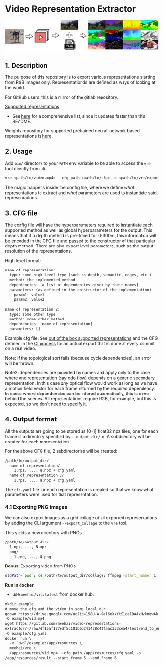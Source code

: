 # Video Representation Extractor

![logo](logo.png)

## 1. Description

The purpose of this repository is to export various representations starting from RGB images only. Representationds are
defined as ways of looking at the world.

For GitHub users: this is a mirror of the
[gitlab repository](https://gitlab.com/meehai/video-representations-extractor).

<u>Supported representations</u>

-   See [here](vre/representations/get_representation.py) for a comprehensive list, since it updates faster
than this README.

Weights repository for supported pretrained neural-network based representations is
[here](https://drive.google.com/drive/folders/1bWKEAiTXDpgaY2YOAFBvMqqyOGSafoIm?usp=sharing).

## 2. Usage

Add `bin/` directory to your `PATH` env variable to be able to access the `vre` tool directly from cli.

```bash
vre <path/to/video.mp4> --cfg_path <path/to/cfg> -o <path/to/vre/export/dir>
```

The magic happens inside the config file, where we define *what* representations to extract and *what* parameters are
used to instantiate said representations.

## 3. CFG file

The config file will have the hyperparameters required to instantiate each supported method as well as global
hyperparameters for the output. This means that if a depth method is pre-traied for 0-300m, this information will be
encoded in the CFG file and passed to the constructor of that particular depth method. There are also export level
parameters, such as the output resolution of the representations.

High level format:

```
name of representation:
  type: some high level type (such as depth, semantic, edges, etc.)
  method: the implemented method
  dependencies: [a list of dependencies given by their names] 
  parameters: (as defined in the constructor of the implementation)
    param1: value1
    param2: value2

name of representation 2:
  type: some other type
  method: some other method
  dependencies: [name of representation]
  parameters: []
```

Example cfg file: See [out of the box supported representations](cfgs/testCfg_ootb.yaml) and the CFG defined in
the [CI process](.gitlab-ci.yml) for an actual export that is done at every commit on a real video.

Note: If the topological sort fails (because cycle dependencies), an error will be thrown.

Note2: dependencies are provided by names and apply only to the case where one representation (say odo flow) depends
on a generic secondary representation. In this case *any* optical flow would work as long as we have a motion field
vector for each frame returned by the required dependency. In cases where dependencies can be infered automatically,
this is done behind the scenes. All representations require RGB, for example, but this is expected, so we don't need
to specify it.

## 4. Output format

All the outputs are going to be stored as [0-1] float32 npz files, one for each frame in a directory specified by
`--output_dir/-o`. A subdirectory will be created for each representation.

For the above CFG file, 2 subdirectories will be created:

```
/path/to/output_dir/
  name of representation/
    1.npz, ..., N.npz + cfg.yaml
  name of representation 2/
    1.npz, ..., N.npz + cfg.yaml
```

The `cfg.yaml` file for each representation is created so that we know what parameters were used for that
representation.

### 4.1 Exporting PNG images

We can also export images as a grid collage of all exported representations by adding the CLI argument
`--export_collage` to the `vre` tool.

This yields a new directory with PNGs:

```
/path/to/output_dir/
  1.npz, ..., N.npz
  png/
    1.png, ..., N.png
```

**Bonus**: Exporting video from PNGs

```bash
oldPath=`pwd`; cd /path/to/output_dir/collage; ffmpeg -start_number 1 -framerate 30 -i %d.png -c:v libx264 -pix_fmt yuv420p $oldPath/collage.mp4; cd -;
```

**Run in docker**
- use `meehai/vre:latest` from docker hub.

```
mkdir example
# move the cfg and the video in some local dir
gdown https://drive.google.com/uc?id=158U-W-Gal6eXxYtS1ca1DAAxHvknqwAk -O example/vid.mp4
wget https://gitlab.com/meehai/video-representations-extractor/-/raw/df15af177edf5c101bbb241428c43faac333cea4/test/end_to_end/imgur/cfg.yaml -O example/cfg.yaml
docker run \
  -v `pwd`/example:/app/resources \
  meehai/vre \
  /app/resources/vid.mp4 --cfg_path /app/resources/cfg.yaml -o /app/resources/result --start_frame 5 --end_frame 6
```
